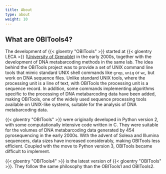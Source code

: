 ```yaml
---
title: About
type: about
weight: 10
---
```


## What are OBITools4?

The development of {{< gloentry "OBITools" >}} started at {{< gloentry LECA >}} ([University of Grenoble](https://univ-grenoble-alpes.fr/)) in the early 2000s, together with the development of DNA metabarcoding methods in the same lab. The idea behind the OBITools project was to provide a set of UNIX command line tools that mimic standard UNIX shell commands like `grep`, `uniq` or `wc`, but work on DNA sequence files. Unlike standard UNIX tools, where the processing unit is a line of text, with OBITools the processing unit is a sequence record. In addition, some commands implementing algorithms specific to the processing of DNA metabarcoding data have been added, making OBITools, one of the widely used sequence processing tools available on UNIX-like systems, suitable for the analysis of DNA metabarcoding data.

{{< gloentry "OBITools" >}} were originally developed in Python version 2, with some computationally intensive code written in C. They were suitable for the volumes of DNA metabarcoding data generated by 454 pyrosequencing in the early 2000s. With the advent of Solexa and Illumina sequencers, data sizes have increased considerably, making OBITools less efficient. Coupled with the move to Python version 3, OBITools became difficult to implement.

{{< gloentry "OBITools4" >}} is the latest version of {{< gloentry "OBITools" >}}. They follow the same philosophy than the OBITools1 and OBITools2.